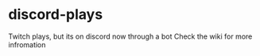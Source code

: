 # discord-plays
Twitch plays, but its on discord now through a bot
Check the wiki for more infromation
